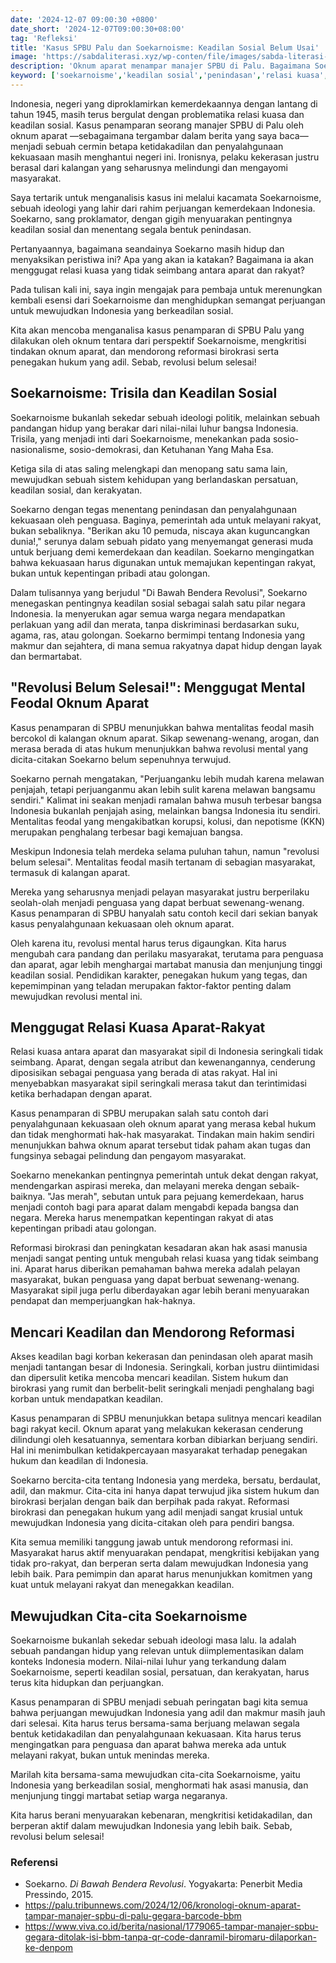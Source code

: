 ```yaml
---
date: '2024-12-07 09:00:30 +0800'
date_short: '2024-12-07T09:00:30+08:00'
tag: 'Refleksi'
title: 'Kasus SPBU Palu dan Soekarnoisme: Keadilan Sosial Belum Usai'
image: 'https://sabdaliterasi.xyz/wp-conten/file/images/sabda-literasi-kasus-spbu-palu-dan-soekarnoisme-keadilan-sosial-belum-usai.jpg'
description: 'Oknum aparat menampar manajer SPBU di Palu. Bagaimana Soekarno akan merespons? Artikel ini mengulas kasus tersebut dari perspektif Soekarnoisme, mengkritisi penyalahgunaan kuasa &  mendorong keadilan sosial. Revolusi belum selesai!'
keyword: ['soekarnoisme','keadilan sosial','penindasan','relasi kuasa','aparat','spbu palu']
---
```

<p>Indonesia, negeri yang diproklamirkan kemerdekaannya dengan lantang di tahun 1945, masih terus bergulat dengan problematika relasi kuasa dan keadilan sosial. Kasus penamparan seorang manajer SPBU di Palu oleh oknum aparat —sebagaimana tergambar dalam berita yang saya baca— menjadi sebuah cermin betapa ketidakadilan dan penyalahgunaan kekuasaan masih menghantui negeri ini. Ironisnya, pelaku kekerasan justru berasal dari kalangan yang seharusnya melindungi dan mengayomi masyarakat.</p><p>Saya tertarik untuk menganalisis kasus ini melalui kacamata Soekarnoisme, sebuah ideologi yang lahir dari rahim perjuangan kemerdekaan Indonesia. Soekarno, sang proklamator, dengan gigih menyuarakan pentingnya keadilan sosial dan menentang segala bentuk penindasan. </p><p>Pertanyaannya, bagaimana seandainya Soekarno masih hidup dan menyaksikan peristiwa ini? Apa yang akan ia katakan? Bagaimana ia akan menggugat relasi kuasa yang tidak seimbang antara aparat dan rakyat?</p><p>Pada tulisan kali ini, saya ingin mengajak para pembaja  untuk merenungkan kembali esensi dari Soekarnoisme dan menghidupkan semangat perjuangan untuk mewujudkan Indonesia yang berkeadilan sosial. </p><p>Kita akan mencoba  menganalisa kasus penamparan di SPBU Palu yang dilakukan oleh oknum tentara dari perspektif Soekarnoisme, mengkritisi tindakan oknum aparat, dan mendorong reformasi birokrasi serta penegakan hukum yang adil. Sebab, revolusi belum selesai! </p><h2>Soekarnoisme: Trisila dan Keadilan Sosial</h2><p>Soekarnoisme bukanlah sekedar sebuah ideologi politik, melainkan sebuah pandangan hidup yang berakar dari nilai-nilai luhur bangsa Indonesia. Trisila, yang menjadi inti dari Soekarnoisme, menekankan pada sosio-nasionalisme, sosio-demokrasi, dan Ketuhanan Yang Maha Esa. </p><p>Ketiga sila di atas saling melengkapi dan menopang satu sama lain, mewujudkan sebuah sistem kehidupan yang berlandaskan persatuan, keadilan sosial, dan kerakyatan.</p><p>Soekarno dengan tegas menentang penindasan dan penyalahgunaan kekuasaan oleh penguasa. Baginya, pemerintah ada untuk melayani rakyat, bukan sebaliknya. "Berikan aku 10 pemuda, niscaya akan kuguncangkan dunia!," serunya dalam sebuah pidato yang menyemangat generasi muda untuk berjuang demi kemerdekaan dan keadilan. Soekarno mengingatkan bahwa kekuasaan harus digunakan untuk memajukan kepentingan rakyat, bukan untuk kepentingan pribadi atau golongan.</p><p>Dalam tulisannya yang berjudul "Di Bawah Bendera Revolusi", Soekarno menegaskan pentingnya keadilan sosial sebagai salah satu pilar negara Indonesia. Ia menyerukan agar semua warga negara mendapatkan perlakuan yang adil dan merata, tanpa diskriminasi berdasarkan suku, agama, ras, atau golongan. Soekarno bermimpi tentang Indonesia yang makmur dan sejahtera, di mana semua rakyatnya dapat hidup dengan layak dan bermartabat.</p><h2>"Revolusi Belum Selesai!": Menggugat Mental Feodal Oknum Aparat</h2><p>Kasus penamparan di SPBU menunjukkan bahwa mentalitas feodal masih bercokol di kalangan oknum aparat. Sikap sewenang-wenang, arogan, dan merasa berada di atas hukum menunjukkan bahwa revolusi mental yang dicita-citakan Soekarno belum sepenuhnya terwujud.</p><p>Soekarno pernah mengatakan, "Perjuanganku lebih mudah karena melawan penjajah, tetapi perjuanganmu akan lebih sulit karena melawan bangsamu sendiri." Kalimat ini seakan menjadi ramalan bahwa musuh terbesar bangsa Indonesia bukanlah penjajah asing, melainkan bangsa Indonesia itu sendiri. Mentalitas feodal yang mengakibatkan korupsi, kolusi, dan nepotisme (KKN) merupakan penghalang terbesar bagi kemajuan bangsa.   </p><p>Meskipun Indonesia telah merdeka selama puluhan tahun, namun "revolusi belum selesai". Mentalitas feodal masih tertanam di sebagian masyarakat, termasuk di kalangan aparat. </p><p>Mereka yang seharusnya menjadi pelayan masyarakat justru berperilaku seolah-olah menjadi penguasa yang dapat berbuat sewenang-wenang. Kasus penamparan di SPBU hanyalah satu contoh kecil dari sekian banyak kasus penyalahgunaan kekuasaan oleh oknum aparat.</p><p>Oleh karena itu, revolusi mental harus terus digaungkan. Kita harus mengubah cara pandang dan perilaku masyarakat, terutama para penguasa dan aparat, agar lebih menghargai martabat manusia dan menjunjung tinggi keadilan sosial. Pendidikan karakter, penegakan hukum yang tegas, dan kepemimpinan yang teladan merupakan faktor-faktor penting dalam mewujudkan revolusi mental ini.</p><h2>Menggugat Relasi Kuasa Aparat-Rakyat</h2><p>Relasi kuasa antara aparat dan masyarakat sipil di Indonesia seringkali tidak seimbang. Aparat, dengan segala atribut dan kewenangannya, cenderung diposisikan sebagai penguasa yang berada di atas rakyat. Hal ini menyebabkan masyarakat sipil seringkali merasa takut dan terintimidasi ketika berhadapan dengan aparat.</p><p>Kasus penamparan di SPBU merupakan salah satu contoh dari penyalahgunaan kekuasaan oleh oknum aparat yang merasa kebal hukum dan tidak menghormati hak-hak masyarakat. Tindakan main hakim sendiri menunjukkan bahwa oknum aparat tersebut tidak paham akan tugas dan fungsinya sebagai pelindung dan pengayom masyarakat.</p><p>Soekarno menekankan pentingnya pemerintah untuk dekat dengan rakyat, mendengarkan aspirasi mereka, dan melayani mereka dengan sebaik-baiknya. "Jas merah", sebutan untuk para pejuang kemerdekaan, harus menjadi contoh bagi para aparat dalam mengabdi kepada bangsa dan negara. Mereka harus menempatkan kepentingan rakyat di atas kepentingan pribadi atau golongan.</p><p>Reformasi birokrasi dan peningkatan kesadaran akan hak asasi manusia menjadi sangat penting untuk mengubah relasi kuasa yang tidak seimbang ini. Aparat harus diberikan pemahaman bahwa mereka adalah pelayan masyarakat, bukan penguasa yang dapat berbuat sewenang-wenang. Masyarakat sipil juga perlu diberdayakan agar lebih berani menyuarakan pendapat dan memperjuangkan hak-haknya.</p><h2>Mencari Keadilan dan Mendorong Reformasi</h2><p>Akses keadilan bagi korban kekerasan dan penindasan oleh aparat masih menjadi tantangan besar di Indonesia. Seringkali, korban justru diintimidasi dan dipersulit ketika mencoba mencari keadilan. Sistem hukum dan birokrasi yang rumit dan berbelit-belit seringkali menjadi penghalang bagi korban untuk mendapatkan keadilan.</p><p>Kasus penamparan di SPBU menunjukkan betapa sulitnya mencari keadilan bagi rakyat kecil. Oknum aparat yang melakukan kekerasan cenderung dilindungi oleh kesatuannya, sementara korban dibiarkan berjuang sendiri. Hal ini menimbulkan ketidakpercayaan masyarakat terhadap penegakan hukum dan keadilan di Indonesia.</p><p>Soekarno bercita-cita tentang Indonesia yang merdeka, bersatu, berdaulat, adil, dan makmur. Cita-cita ini hanya dapat terwujud jika sistem hukum dan birokrasi berjalan dengan baik dan berpihak pada rakyat. Reformasi birokrasi dan penegakan hukum yang adil menjadi sangat krusial untuk mewujudkan Indonesia yang dicita-citakan oleh para pendiri bangsa.</p><p>Kita semua memiliki tanggung jawab untuk mendorong reformasi ini. Masyarakat harus aktif menyuarakan pendapat, mengkritisi kebijakan yang tidak pro-rakyat, dan berperan serta dalam mewujudkan Indonesia yang lebih baik. Para pemimpin dan aparat harus menunjukkan komitmen yang kuat untuk melayani rakyat dan menegakkan keadilan.</p><h2>Mewujudkan Cita-cita Soekarnoisme</h2><p>Soekarnoisme bukanlah sekedar sebuah ideologi masa lalu. Ia adalah sebuah pandangan hidup yang relevan untuk diimplementasikan dalam konteks Indonesia modern. Nilai-nilai luhur yang terkandung dalam Soekarnoisme, seperti keadilan sosial, persatuan, dan kerakyatan, harus terus kita hidupkan dan perjuangkan.</p><p>Kasus penamparan di SPBU menjadi sebuah peringatan bagi kita semua bahwa perjuangan mewujudkan Indonesia yang adil dan makmur masih jauh dari selesai. Kita harus terus bersama-sama berjuang melawan segala bentuk ketidakadilan dan penyalahgunaan kekuasaan. Kita harus terus mengingatkan para penguasa dan aparat bahwa mereka ada untuk melayani rakyat, bukan untuk menindas mereka.</p><p>Marilah kita bersama-sama mewujudkan cita-cita Soekarnoisme, yaitu Indonesia yang berkeadilan sosial, menghormati hak asasi manusia, dan menjunjung tinggi martabat setiap warga negaranya. </p><p>Kita harus berani menyuarakan kebenaran, mengkritisi ketidakadilan, dan berperan aktif dalam mewujudkan Indonesia yang lebih baik. Sebab, revolusi belum selesai!</p><h3><strong>Referensi</strong></h3><ul><li>Soekarno. <em>Di Bawah Bendera Revolusi</em>. Yogyakarta: Penerbit Media Pressindo, 2015.</li><li><a href="https://palu.tribunnews.com/2024/12/06/kronologi-oknum-aparat-tampar-manajer-spbu-di-palu-gegara-barcode-bbm" target="_blank" rel="nofollow noopener noreferrer">https://palu.tribunnews.com/2024/12/06/kronologi-oknum-aparat-tampar-manajer-spbu-di-palu-gegara-barcode-bbm</a></li><li><a href="https://www.viva.co.id/berita/nasional/1779065-tampar-manajer-spbu-gegara-ditolak-isi-bbm-tanpa-qr-code-danramil-biromaru-dilaporkan-ke-denpom" target="_blank" rel="nofollow noopener noreferrer">https://www.viva.co.id/berita/nasional/1779065-tampar-manajer-spbu-gegara-ditolak-isi-bbm-tanpa-qr-code-danramil-biromaru-dilaporkan-ke-denpom</a></li></ul>